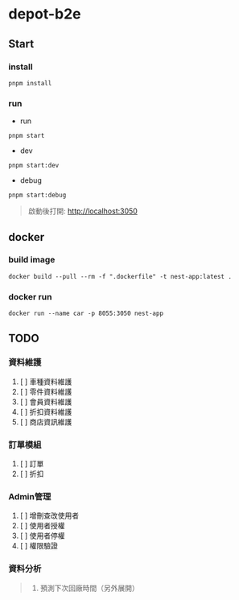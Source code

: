 # depot-b2e

## Start

### install

```shell
pnpm install
```

### run

- run

```shell
pnpm start
```

- dev

```shell
pnpm start:dev
```

- debug

```shell
pnpm start:debug
```

> 啟動後打開: [http://localhost:3050](http://localhost:3000/)

## docker

### build image

```shell
docker build --pull --rm -f ".dockerfile" -t nest-app:latest .
```

### docker run

```shell
docker run --name car -p 8055:3050 nest-app
```

## TODO

### 資料維護

1. [ ] 車種資料維護
2. [ ] 零件資料維護
3. [ ] 會員資料維護
4. [ ] 折扣資料維護
5. [ ] 商店資訊維護

### 訂單模組

1. [ ] 訂單
2. [ ] 折扣

### Admin管理

1. [ ] 增刪查改使用者
2. [ ] 使用者授權
3. [ ] 使用者停權
4. [ ] 權限驗證

### 資料分析

> 1. 預測下次回廠時間（另外展開）
